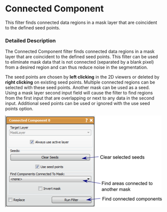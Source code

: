 # Connected Component

This filter finds connected data regions in a mask layer that are coincident to the defined seed points.

### Detailed Description

The Connected Component filter finds connected data regions in a mask layer that are coincident to the defined seed points. This filter can be used to eliminate mask data that is not connected (separated by a blank pixel) from a desired region and can thus reduce noise in the segmentation.

The seed points are chosen by **left clicking** in the 2D viewers or deleted by **right clicking** on existing seed points. Multiple connected regions can be selected with these seed points. Another mask can be used as a seed. Using a mask layer second input field will cause the filter to find regions from the first input that are overlapping or next to any data in the second input. Additional seed points can be used or ignored with the use seed points option.

![alt text](../images/ConnectedComponentGUI.png)
